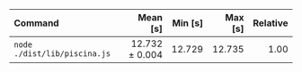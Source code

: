 | Command | Mean [s] | Min [s] | Max [s] | Relative |
|:---|---:|---:|---:|---:|
| `node ./dist/lib/piscina.js` | 12.732 ± 0.004 | 12.729 | 12.735 | 1.00 |
